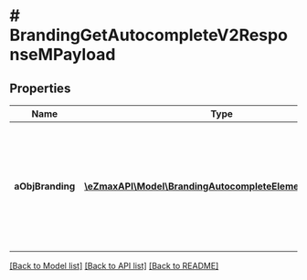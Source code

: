 # # BrandingGetAutocompleteV2ResponseMPayload

## Properties

Name | Type | Description | Notes
------------ | ------------- | ------------- | -------------
**aObjBranding** | [**\eZmaxAPI\Model\BrandingAutocompleteElementResponse[]**](BrandingAutocompleteElementResponse.md) | An array of Branding object containing the description, ID and active status about the element. |

[[Back to Model list]](../../README.md#models) [[Back to API list]](../../README.md#endpoints) [[Back to README]](../../README.md)
